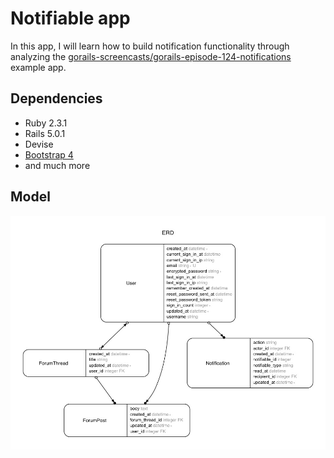 # Notifiable app

In this app, I will learn how to build notification functionality through analyzing the
[gorails-screencasts/gorails-episode-124-notifications](https://github.com/gorails-screencasts/gorails-episode-124-notifications) example app.

## Dependencies
- Ruby 2.3.1
- Rails 5.0.1
- Devise
- [Bootstrap 4](https://v4-alpha.getbootstrap.com/getting-started/introduction/)
- and much more

## Model

![](erd/erd.jpg)
